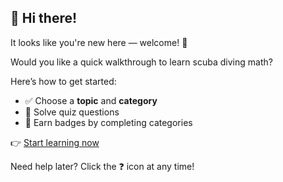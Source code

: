 ## 👋 Hi there!

It looks like you're new here — welcome! 🎉

Would you like a quick walkthrough to learn scuba diving math?

Here’s how to get started:
- ✅ Choose a **topic** and **category**
- 🧠 Solve quiz questions
- 🏅 Earn badges by completing categories

👉 [Start learning now](/learn)

Need help later? Click the ❓ icon at any time!
